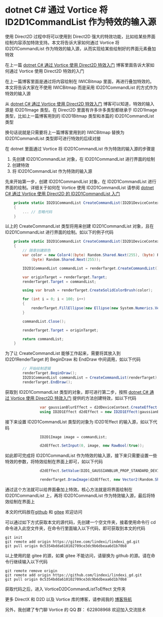 # dotnet C# 通过 Vortice 将 ID2D1CommandList 作为特效的输入源

使用 Direct2D 过程中将可以使用到 Direct2D 强大的特效功能，比如给某些界面绘制内容添加特效支持。本文将告诉大家如何通过 Vortice 将 ID2D1CommandList 作为特效的输入源，从而实现给某些绘制好的界面元素叠加特效

<!--more-->
<!-- CreateTime:2023/6/15 8:35:55 -->

<!-- 标签：C#,D2D,DirectX,Vortice,Direct2D, -->
<!-- 博客 -->
<!-- 发布 -->

在上一篇 [dotnet C# 通过 Vortice 使用 Direct2D 特效入门](https://blog.lindexi.com/post/dotnet-C-%E9%80%9A%E8%BF%87-Vortice-%E4%BD%BF%E7%94%A8-Direct2D-%E7%89%B9%E6%95%88%E5%85%A5%E9%97%A8.html ) 博客里面告诉大家如何通过 Vortice 使用 Direct2D 特效的入门

在上一篇博客里面是通过将内容绘制在 IWICBitmap 里面，再进行叠加特效的。本文将告诉大家在不使用 IWICBitmap 而是采用 ID2D1CommandList 的方式作为特效的输入源

从 [dotnet C# 通过 Vortice 使用 Direct2D 特效入门](https://blog.lindexi.com/post/dotnet-C-%E9%80%9A%E8%BF%87-Vortice-%E4%BD%BF%E7%94%A8-Direct2D-%E7%89%B9%E6%95%88%E5%85%A5%E9%97%A8.html ) 博客可以知道，特效的输入源是 ID2D1Image 类型。在 Direct2D 里面有许多许多类型都继承于 ID2D1Image 类型，比如上一篇博客用到的 ID2D1Bitmap 类型和本篇的 ID2D1CommandList 类型

换句话说就是只需要将上一篇博客里用到的 IWICBitmap 替换为 ID2D1CommandList 类型即可进行特效的后续对接

在 dotnet 里面通过 Vortice 将 ID2D1CommandList 作为特效的输入源的步骤是

1. 先创建 ID2D1CommandList 对象，在 ID2D1CommandList 进行界面的绘制
2. 创建特效
3. 将 ID2D1CommandList 作为特效的输入源

先来开始第一步，创建 ID2D1CommandList 对象，在 ID2D1CommandList 进行界面的绘制。详细关于如何在 Vortice 使用 ID2D1CommandList 请参阅 [dotnet C# 通过 Vortice 使用 Direct2D 的 ID2D1CommandList 入门](https://blog.lindexi.com/post/dotnet-C-%E9%80%9A%E8%BF%87-Vortice-%E4%BD%BF%E7%94%A8-Direct2D-%E7%9A%84-ID2D1CommandList-%E5%85%A5%E9%97%A8.html )

```csharp
    private static ID2D1CommandList CreateCommandList(ID2D1DeviceContext renderTarget)
    {
        ... // 忽略代码
    }
```

以上的 CreateCommandList 类型将用来创建 ID2D1CommandList 对象，且在 ID2D1CommandList 进行界面的绘制。如以下的例子代码

```csharp
    private static ID2D1CommandList CreateCommandList(ID2D1DeviceContext renderTarget)
    {
        // 随意创建颜色
        var color = new Color4((byte) Random.Shared.Next(255), (byte) Random.Shared.Next(255),
            (byte) Random.Shared.Next(255));

        ID2D1CommandList commandList = renderTarget.CreateCommandList();

        var originTarget = renderTarget.Target;
        renderTarget.Target = commandList;

        using var brush = renderTarget.CreateSolidColorBrush(color);

        for (int i = 0; i < 100; i++)
        {
            renderTarget.FillEllipse(new Ellipse(new System.Numerics.Vector2(Random.Shared.Next(Width), Random.Shared.Next(Height)), 10, 10), brush);
        }

        commandList.Close();

        renderTarget.Target = originTarget;

        return commandList;
    }
```

为了让 CreateCommandList 能够工作起来，需要将其放入到 ID2D1RenderTarget 的 BeginDraw 和 EndDraw 中间调用，如以下代码

```csharp
        // 开始绘制逻辑
        renderTarget.BeginDraw();
        ID2D1CommandList commandList = CreateCommandList(renderTarget);
        renderTarget.EndDraw();
```

获取到 ID2D1CommandList 类型的对象，即可进行第二步，按照 [dotnet C# 通过 Vortice 使用 Direct2D 特效入门](https://blog.lindexi.com/post/dotnet-C-%E9%80%9A%E8%BF%87-Vortice-%E4%BD%BF%E7%94%A8-Direct2D-%E7%89%B9%E6%95%88%E5%85%A5%E9%97%A8.html ) 提供的方法创建特效，如以下代码

```csharp
                var gaussianBlurEffect = d2dDeviceContext.CreateEffect(EffectGuids.GaussianBlur);
                using ID2D1Effect d2dEffect = new ID2D1Effect(gaussianBlurEffect);
```

接下来设置 ID2D1CommandList 类型的对象为 ID2D1Effect 的输入源，如以下代码

```csharp
                ID2D1Image image = commandList;

                d2dEffect.SetInput(0, image, new RawBool(true));
```

如此即可完成将 ID2D1CommandList 作为特效的输入源，接下来只需要设置一些特效的参数，将特效绘制在界面上即可，如以下代码

```csharp
                d2dEffect.SetValue(D2D1_GAUSSIANBLUR_PROP_STANDARD_DEVIATION, count / 60f * 3f);

                renderTarget.DrawImage(d2dEffect, new Vector2(Random.Shared.Next(Width / 100), Random.Shared.Next(Height / 100)));
```


通过这个方法就可以给界面叠加上特效。核心方法就是将界面绘制在 ID2D1CommandList 上，再将 ID2D1CommandList 作为特效输入源，最后将特效绘制在界面上

本文的代码放在[github](https://github.com/lindexi/lindexi_gd/tree/0c5354bdda610102709ce3dc9b6dbeaa6d1b70b8/VorticeD2DCommandListToEffect) 和 [gitee](https://gitee.com/lindexi/lindexi_gd/tree/0c5354bdda610102709ce3dc9b6dbeaa6d1b70b8/VorticeD2DCommandListToEffect) 欢迎访问

可以通过如下方式获取本文的源代码，先创建一个空文件夹，接着使用命令行 cd 命令进入此空文件夹，在命令行里面输入以下代码，即可获取到本文的代码

```
git init
git remote add origin https://gitee.com/lindexi/lindexi_gd.git
git pull origin 0c5354bdda610102709ce3dc9b6dbeaa6d1b70b8
```

以上使用的是 gitee 的源，如果 gitee 不能访问，请替换为 github 的源。请在命令行继续输入以下代码

```
git remote remove origin
git remote add origin https://github.com/lindexi/lindexi_gd.git
git pull origin 0c5354bdda610102709ce3dc9b6dbeaa6d1b70b8
```

获取代码之后，进入 VorticeD2DCommandListToEffect 文件夹

更多 DirectX 和 D2D 以及 Vortice 库的博客，请参阅我的 [博客导航](https://blog.lindexi.com/post/%E5%8D%9A%E5%AE%A2%E5%AF%BC%E8%88%AA.html )

另外，我创建了专门聊 Vortice 的 QQ 群： 622808968 欢迎加入交流技术